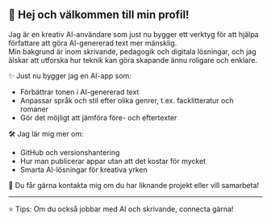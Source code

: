 ## 👋 Hej och välkommen till min profil!

Jag är en kreativ AI-användare som just nu bygger ett verktyg för att hjälpa författare att göra AI-genererad text mer mänsklig.  
Min bakgrund är inom skrivande, pedagogik och digitala lösningar, och jag älskar att utforska hur teknik kan göra skapande ännu roligare och enklare.

✨ Just nu bygger jag en AI-app som:
- Förbättrar tonen i AI-genererad text
- Anpassar språk och stil efter olika genrer, t.ex. facklitteratur och romaner
- Gör det möjligt att jämföra före- och eftertexter

🛠️ Jag lär mig mer om:
- GitHub och versionshantering
- Hur man publicerar appar utan att det kostar för mycket
- Smarta AI-lösningar för kreativa yrken

💬 Du får gärna kontakta mig om du har liknande projekt eller vill samarbeta!

---

⭐ Tips: Om du också jobbar med AI och skrivande, connecta gärna!


